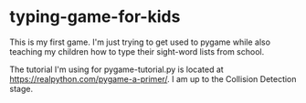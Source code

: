 # typing-game-for-kids
This is my first game.  I'm just trying to get used to pygame while also teaching my children how to type their sight-word lists from school.

The tutorial I'm using for pygame-tutorial.py is located at https://realpython.com/pygame-a-primer/.  I am up to the Collision Detection stage.